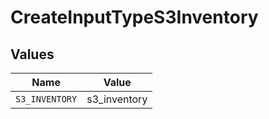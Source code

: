 # CreateInputTypeS3Inventory


## Values

| Name           | Value          |
| -------------- | -------------- |
| `S3_INVENTORY` | s3_inventory   |